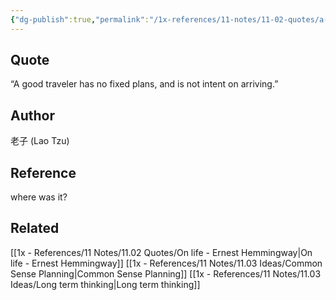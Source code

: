```yaml
---
{"dg-publish":true,"permalink":"/1x-references/11-notes/11-02-quotes/a-good-traveler-lao-tzu/","title":"A good traveler - Lao Tzu","noteIcon":""}
---
```



## Quote
“A good traveler has no fixed plans, and is not intent on arriving.” 

## Author
老子 (Lao Tzu)

## Reference
where was it?

## Related
[[1x - References/11 Notes/11.02 Quotes/On life - Ernest Hemmingway\|On life - Ernest Hemmingway]]
[[1x - References/11 Notes/11.03 Ideas/Common Sense Planning\|Common Sense Planning]]
[[1x - References/11 Notes/11.03 Ideas/Long term thinking\|Long term thinking]]